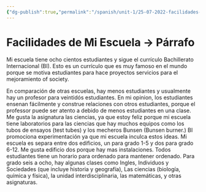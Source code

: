 ```yaml
---
{"dg-publish":true,"permalink":"/spanish/unit-1/25-07-2022-facilidades-de-mi-escuela/","dgHomeLink":true,"dgPassFrontmatter":false}
---
```


# Facilidades de Mi Escuela → Párrafo

Mi escuela tiene ocho cientos estudiantes y sigue el currículo Bachillerato Internacional (BI). Esto es un currículo que es muy famoso en el mundo porque se motiva estudiantes para hace proyectos servicios para el mejoramiento of society. 

En comparación de otras escuelas, hay menos estudiantes y usualmente hay un profesor para veintidós estudiantes. En mi opinion, los estudiantes ensenan fácilmente y construe relaciones con otros estudiantes, porque el professor puede ser atento a debido de menos estudiantes en una clase.
Me gusta la asignatura las ciencias, ya que estoy feliz porque mi escuela tiene laboratorios para las ciencias que hay muchos equipos como los tubos de ensayos (test tubes) y los mecheros Bunsen (Bunsen burner.) BI promociona experimentación ya que mi escuela inculca estos ideas.
Mi escuela es separa entre dos edificios, un para grado 1-5 y dos para grado 6-12. Me gusta edificio dos porque hay mas instalaciones. 
Todos estudiantes tiene un horario para ordenado para mantener ordenado. Para grado seis a ocho, hay algunas clases como Ingles, Individuos y Sociedades (que incluye historia y geografía), Las ciencias (biología, química y física), la unidad interdisciplinaria, las matemáticas, y otras asignaturas. 